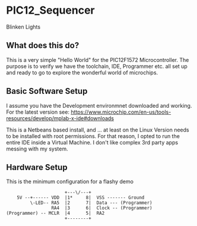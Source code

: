 # PIC12_Sequencer
Blinken Lights


## What does this do?

This is a very simple "Hello World" for the PIC12F1572 Microcontroller.
The purpose is to verify we have the toolchain, IDE, Programmer etc. all set up and ready to go to explore the wonderful world of microchips.

## Basic Software Setup

I assume you have the Development environmnet downloaded and working.
For the latest version see: https://www.microchip.com/en-us/tools-resources/develop/mplab-x-ide#downloads

This is a Netbeans based install, and ... at least on the Linux Version needs to be installed with root permissions.
For that reason, I opted to run the entire IDE inside a Virtual Machine. I don't like complex 3rd party apps messing with my system.

## Hardware Setup

This is the minimum configuration for a flashy demo

        
                          +---\/---+
        5V --+------ VDD  |1*     8|  VSS ------- Ground
             \-LED-- RA5  |2      7|  Data --- (Programmer)
                     RA4  |3      6|  Clock -- (Programmer)
    (Programmer) -- MCLR  |4      5|  RA2
                          +--------+
